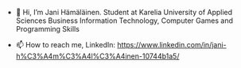- 👋 Hi, I’m Jani Hämäläinen. Student at Karelia University of Applied Sciences
      Business Information Technology, Computer Games and Programming Skills

- 📫 How to reach me, LinkedIn: https://www.linkedin.com/in/jani-h%C3%A4m%C3%A4l%C3%A4inen-10744b1a5/

<!---
J4nh/J4nh is a ✨ special ✨ repository because its `README.md` (this file) appears on your GitHub profile.
You can click the Preview link to take a look at your changes.
--->
